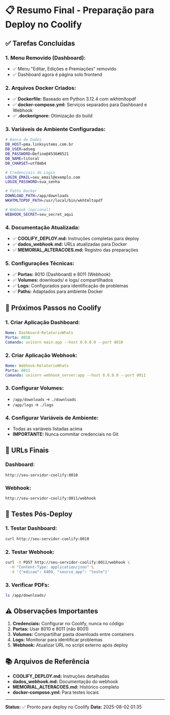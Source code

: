# 📋 Resumo Final - Preparação para Deploy no Coolify

## ✅ **Tarefas Concluídas**

### **1. Menu Removido (Dashboard):**
- ✅ Menu "Editar, Edições e Premiações" removido
- ✅ Dashboard agora é página solo frontend

### **2. Arquivos Docker Criados:**
- ✅ **Dockerfile:** Baseado em Python 3.12.4 com wkhtmltopdf
- ✅ **docker-compose.yml:** Serviços separados para Dashboard e Webhook
- ✅ **.dockerignore:** Otimização do build

### **3. Variáveis de Ambiente Configuradas:**
```bash
# Banco de Dados
DB_HOST=pma.linksystems.com.br
DB_USER=adseg
DB_PASSWORD=Define@4536#8521
DB_NAME=litoral
DB_CHARSET=utf8mb4

# Credenciais de Login
LOGIN_EMAIL=seu_email@exemplo.com
LOGIN_PASSWORD=sua_senha

# Paths Docker
DOWNLOAD_PATH=/app/downloads
WKHTMLTOPDF_PATH=/usr/local/bin/wkhtmltopdf

# Webhook (opcional)
WEBHOOK_SECRET=seu_secret_aqui
```

### **4. Documentação Atualizada:**
- ✅ **COOLIFY_DEPLOY.md:** Instruções completas para deploy
- ✅ **dados_webhook.md:** URLs atualizadas para Docker
- ✅ **MEMORIAL_ALTERACOES.md:** Registro das preparações

### **5. Configurações Técnicas:**
- ✅ **Portas:** 8010 (Dashboard) e 8011 (Webhook)
- ✅ **Volumes:** downloads/ e logs/ compartilhados
- ✅ **Logs:** Configurados para identificação de problemas
- ✅ **Paths:** Adaptados para ambiente Docker

## 🚀 **Próximos Passos no Coolify**

### **1. Criar Aplicação Dashboard:**
```yaml
Nome: Dashboard-RelatorioWhats
Porta: 8010
Comando: uvicorn main:app --host 0.0.0.0 --port 8010
```

### **2. Criar Aplicação Webhook:**
```yaml
Nome: Webhook-RelatorioWhats
Porta: 8011
Comando: uvicorn webhook_server:app --host 0.0.0.0 --port 8011
```

### **3. Configurar Volumes:**
- `/app/downloads` → `./downloads`
- `/app/logs` → `./logs`

### **4. Configurar Variáveis de Ambiente:**
- Todas as variáveis listadas acima
- **IMPORTANTE:** Nunca commitar credenciais no Git

## 🔗 **URLs Finais**

### **Dashboard:**
```
http://seu-servidor-coolify:8010
```

### **Webhook:**
```
http://seu-servidor-coolify:8011/webhook
```

## 📝 **Testes Pós-Deploy**

### **1. Testar Dashboard:**
```bash
curl http://seu-servidor-coolify:8010
```

### **2. Testar Webhook:**
```bash
curl -X POST http://seu-servidor-coolify:8011/webhook \
  -H "Content-Type: application/json" \
  -d '{"edicao": 6409, "source_app": "teste"}'
```

### **3. Verificar PDFs:**
```bash
ls /app/downloads/
```

## ⚠️ **Observações Importantes**

1. **Credenciais:** Configurar no Coolify, nunca no código
2. **Portas:** Usar 8010 e 8011 (não 8001)
3. **Volumes:** Compartilhar pasta downloads entre containers
4. **Logs:** Monitorar para identificar problemas
5. **Webhook:** Atualizar URL no script externo após deploy

## 📚 **Arquivos de Referência**

- **COOLIFY_DEPLOY.md:** Instruções detalhadas
- **dados_webhook.md:** Documentação do webhook
- **MEMORIAL_ALTERACOES.md:** Histórico completo
- **docker-compose.yml:** Para testes locais

---

**Status:** ✅ Pronto para deploy no Coolify
**Data:** 2025-08-02 01:35 